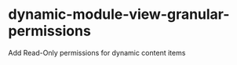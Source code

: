 dynamic-module-view-granular-permissions
========================================

Add Read-Only permissions for dynamic content items
